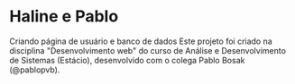 # Haline e Pablo
 Criando página de usuário e banco de dados 
Este projeto foi criado na disciplina "Desenvolvimento web" do curso de Análise e Desenvolvimento de Sistemas (Estácio), desenvolvido com o colega Pablo Bosak (@pablopvb).
